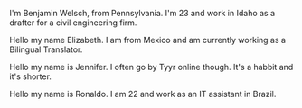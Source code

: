 I'm Benjamin Welsch, from Pennsylvania. I'm 23 and work in Idaho as a drafter for a civil engineering firm.

Hello my name Elizabeth. I am from Mexico and am currently working as a Bilingual Translator.

Hello my name is Jennifer. I often go by Tyyr online though. It's a habbit and it's shorter.

Hello my name is Ronaldo. I am 22 and work as an IT assistant in Brazil.
